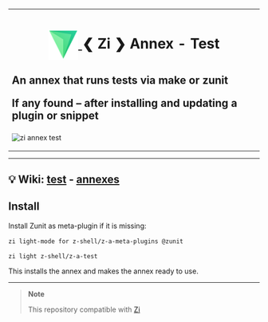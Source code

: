 <div align="center"><table><tr><td>
<h1 align="center">
  <a href="https://github.com/z-shell/zi">
    <img align="center" src="https://github.com/z-shell/zi/raw/main/docs/images/logo.png" alt="Logo" width="60px" height="60px" />
  </a> ❮ Zi ❯ Annex - Test </h1>
  <h2><p> An annex that runs tests via make or zunit</p> If any found – after installing and updating a plugin or snippet </p></h2>
  <p><img align="center" src="https://user-images.githubusercontent.com/59910950/162143845-c44ead50-b21a-46c0-8372-18325eb1f33a.gif" alt="zi annex test" width="100%" height="auto" /></p>
</td></tr></table></div><hr />

## 💡 Wiki: [test](https://wiki.zshell.dev/ecosystem/annexes/test) - [annexes](https://wiki.zshell.dev/ecosystem/=annexes)

## Install

Install Zunit as meta-plugin if it is missing:

```shell
zi light-mode for z-shell/z-a-meta-plugins @zunit
```

```shell
zi light z-shell/z-a-test
```

This installs the annex and makes the annex ready to use.

---

> **Note**
>
> This repository compatible with [Zi](https://github.com/z-shell/zi)
